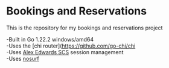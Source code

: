 # Bookings and Reservations

This is the repository for my bookings and reservations project

-Built in Go 1.22.2 windows/amd64  
-Uses the [chi router](https://github.com/go-chi/chi  
-Uses [Alex Edwards SCS](https://github.com/alexedwards/scs) session management   
-Uses [nosurf](https://github.com/justinas/nosurf)  
